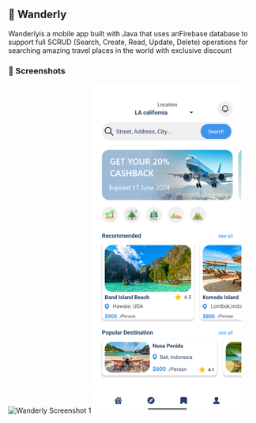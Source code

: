 ## 📘 Wanderly

Wanderlyis a mobile app built with Java that uses anFirebase database to support full SCRUD (Search, Create, Read, Update, Delete) operations for searching amazing travel places in the world with exclusive discount

### 📸 Screenshots

<img src="https://raw.githubusercontent.com/amitroy257/Wanderly/master/Screenshot_20250508_013118.png" alt="Wanderly Screenshot 1" width="300"/>

<!-- Add another image below once available -->
<img src="https://raw.githubusercontent.com/amitroy257/Wanderly/master/Screenshot_20250530_004826.png" alt="Wanderly Screenshot 2" width="300"/>
